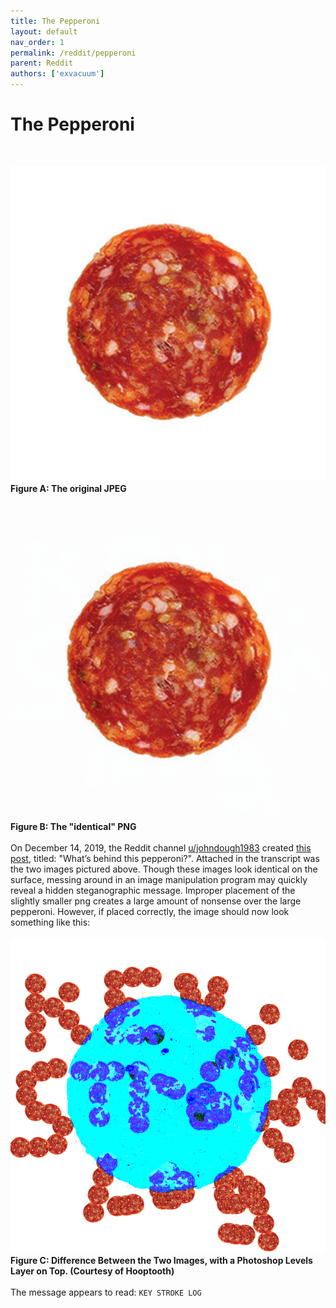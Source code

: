 ```yaml
---
title: The Pepperoni
layout: default
nav_order: 1
permalink: /reddit/pepperoni
parent: Reddit
authors: ['exvacuum']
---
```


# The Pepperoni
<br>

![](../assets/img/Pepperoni_Slice.jpg)
<br>
**Figure A: The original JPEG**
<br><br>
![](../assets/img/pepperoni.png)
<br>
**Figure B: The "identical" PNG**
<br><br>
On December 14, 2019, the Reddit channel [u/johndough1983](https://www.reddit.com/user/johndough1983/) created [this post](https://www.reddit.com/r/codes/comments/ea93ld/whats_behind_this_pepperoni/), titled: "What’s behind this pepperoni?".
Attached in the transcript was the two images pictured above. Though these images look identical on the surface, messing around in an image manipulation program may quickly reveal a hidden steganographic message. Improper placement of the slightly smaller png creates a large amount of nonsense over the large pepperoni. However, if placed correctly, the image should now look something like this:
<br><br>
![](../assets/img/LNyNQM4.png) 
<br>
**Figure C: Difference Between the Two Images, with a Photoshop Levels Layer on Top. (Courtesy of Hooptooth)**
<br><br>
The message appears to read: `KEY STROKE LOG`